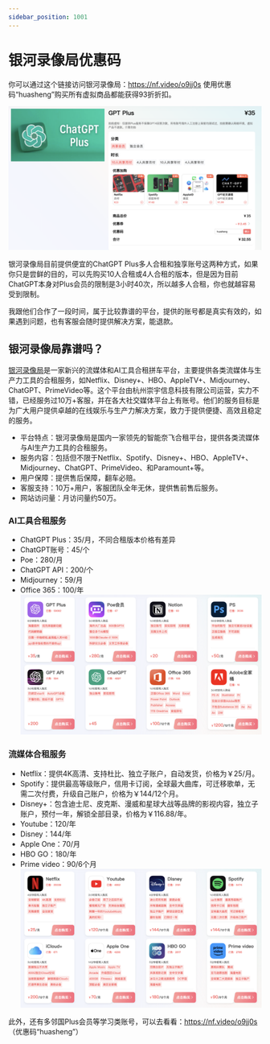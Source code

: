 ```yaml
---
sidebar_position: 1001
---
```

# 银河录像局优惠码

你可以通过这个链接访问银河录像局：https://nf.video/o9jj0s 使用优惠码“huasheng”购买所有虚拟商品都能获得93折折扣。

![银河录像局优惠码](银河录像局优惠码.JPG)

银河录像局目前提供便宜的ChatGPT Plus多人合租和独享账号这两种方式，如果你只是尝鲜的目的，可以先购买10人合租或4人合租的版本，但是因为目前ChatGPT本身对Plus会员的限制是3小时40次，所以越多人合租，你也就越容易受到限制。

我跟他们合作了一段时间，属于比较靠谱的平台，提供的账号都是真实有效的，如果遇到问题，也有客服会随时提供解决方案，能退款。


## 银河录像局靠谱吗？

[银河录像局](https://nf.video/o9jj0s)是一家新兴的流媒体和AI工具合租拼车平台，主要提供各类流媒体与生产力工具的合租服务，如Netflix、Disney+、HBO、AppleTV+、Midjourney、ChatGPT、PrimeVideo等。这个平台由杭州崇宇信息科技有限公司运营，实力不错，已经服务过10万+客服，并在各大社交媒体平台上有账号。他们的服务目标是为广大用户提供卓越的在线娱乐与生产力解决方案，致力于提供便捷、高效且稳定的服务。

- 平台特点：银河录像局是国内一家领先的智能奈飞合租平台，提供各类流媒体与AI生产力工具的合租服务。
- 服务内容：包括但不限于Netflix、Spotify、Disney+、HBO、AppleTV+、Midjourney、ChatGPT、PrimeVideo、和Paramount+等。
- 用户保障：提供售后保障，翻车必赔。
- 客服支持：10万+用户，客服团队全年无休，提供售前售后服务。
- 网站访问量：月访问量约50万。

### AI工具合租服务
- ChatGPT Plus：35/月，不同合租版本价格有差异
- ChatGPT账号：45/个
- Poe：280/月
- ChatGPT API：200/个
- Midjourney：59/月
- Office 365：100/年
![银河录像局AI工具](银河录像局AI工具.JPG)

### 流媒体合租服务
- Netflix：提供4K高清、支持杜比、独立子账户，自动发货，价格为￥25/月。
- Spotify：提供最高等级账户，信用卡订阅，全球最大曲库，可迁移歌单，无需二次付费，升级自己账户，价格为￥144/12个月。
- Disney+：包含迪士尼、皮克斯、漫威和星球大战等品牌的影视内容，独立子账户，预付一年，解锁全部目录，价格为￥116.88/年。
- Youtube：120/年
- Disney：144/年
- Apple One：70/月
- HBO GO：180/年
- Prime video：90/6个月
![银河录像局流媒体](银河录像局流媒体.JPG)


此外，还有多邻国Plus会员等学习类账号，可以去看看：https://nf.video/o9jj0s （优惠码“huasheng”）


